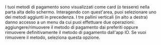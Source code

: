 I tuoi metodi di pagamento sono visualizzati come card (o tessere) nella parta alta dello schermo. Interagendo con quest'area, puoi selezionare uno dei metodi aggiunti in precedenza. I tre pallini verticali (in alto a destra) danno accesso a un menu da cui puoi effettuare due operazioni: aggiungere/rimuovere il metodo di pagamento dai preferiti oppure rimuovere definitivamente il metodo di pagamento dall'app IO. Se vuoi rimuovere il metodo, seleziona questa opzione.